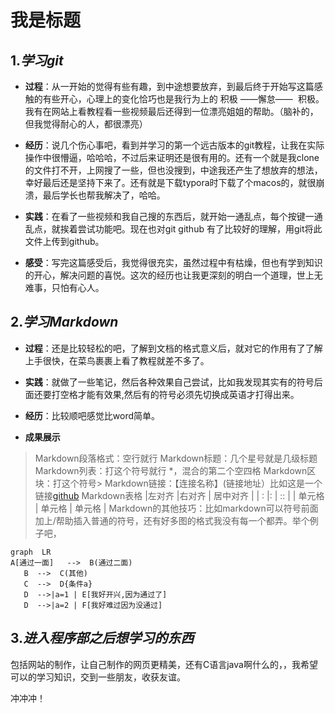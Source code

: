 # 我是标题

## 1.***学习git***
- **过程**：从一开始的觉得有些有趣，到中途想要放弃，到最后终于开始写这篇感触的有些开心，心理上的变化恰巧也是我行为上的 <kbd>积极</kbd> ——<kbd>懈怠</kbd>——<kbd> 积极</kbd>。 我有在网站上看教程看一些视频最后还得到一位漂亮姐姐的帮助。（脑补的，但我觉得耐心的人，都很漂亮）

- **经历**：说几个伤心事吧，看到并学习的第一个远古版本的git教程，让我在实际操作中很懵逼，哈哈哈，不过后来证明还是很有用的。还有一个就是我clone的文件打不开，上网搜了一些，但也没搜到，中途我还产生了想放弃的想法，幸好最后还是坚持下来了。还有就是下载typora时下载了个macos的，就很崩溃，最后学长也帮我解决了，哈哈。

- **实践**：在看了一些视频和我自己搜的东西后，就开始一通乱点，每个按键一通乱点，就挨着尝试功能吧。现在也对git github 有了比较好的理解，用git将此文件上传到github。

- **感受**：写完这篇感受后，我觉得很充实，虽然过程中有枯燥，但也有学到知识的开心，解决问题的喜悦。这次的经历也让我更深刻的明白一个道理，世上无难事，只怕有心人。

## 2.***学习Markdown***
- **过程**：还是比较轻松的吧，了解到文档的格式意义后，就对它的作用有了了解上手很快，在菜鸟裹裹上看了教程就差不多了。

- **实践**：就做了一些笔记，然后各种效果自己尝试，比如我发现其实有的符号后面还要打空格才能有效果,然后有的符号必须先切换成英语才打得出来。


- **经历**：比较顺吧感觉比word简单。

- **成果展示**
>Markdown段落格式：空行就行
>Markdown标题：几个星号就是几级标题
>Markdown列表：打这个符号就行 *，混合的第二个空四格
>Markdown区块：打这个符号>
>Markdown链接：【连接名称】(链接地址）比如这是一个链接[github](https://www.github.com/)
>Markdown表格
|左对齐  |右对齐 | 居中对齐 |
| : |:  |  ::  |
|  单元格  |  单元格   |  单元格  |
>Markdown的其他技巧：比如markdown可以符号前面加上/帮助插入普通的符号，还有好多图的格式我没有每一个都弄。举个例子吧，
```mermaid
graph  LR
A[通过一面]   -->  B(通过二面)
   B  -->  C(其他)
   C  -->  D{条件a}
   D  -->|a=1 | E[我好开兴,因为通过了]
   D  -->|a=2 | F[我好难过因为没通过]
```
## 3.***进入程序部之后想学习的东西***
包括网站的制作，让自己制作的网页更精美，还有C语言java啊什么的，，我希望可以的学习知识，交到一些朋友，收获友谊。




冲冲冲！

```

```

```

```